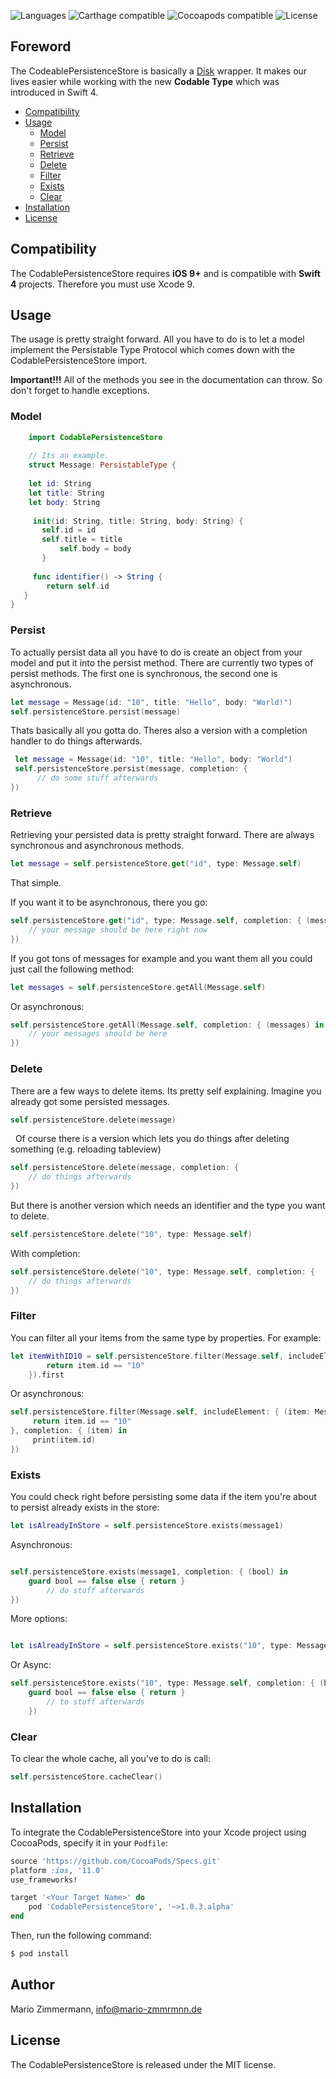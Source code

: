 
![Languages](https://img.shields.io/badge/languages-Swift%204.0-orange.svg)
![Carthage compatible](https://img.shields.io/badge/Carthage-compatible-red.svg?style=flat)
![Cocoapods compatible](https://img.shields.io/badge/Cocoapods-compatible-green.svg)
![License](https://img.shields.io/badge/license-MIT-blue.svg)

## Foreword 
The CodeablePersistenceStore is basically a [Disk](https://github.com/saoudrizwan/Disk) wrapper. It makes our lives easier while working with the new **Codable Type**  which was introduced in Swift 4.

- [Compatibility](##compatibility)
- [Usage](##usage)
	- [Model](#model)
	- [Persist](#persist)
	- [Retrieve](#retrieve)
	- [Delete](#delete)
	- [Filter](#filter)
	- [Exists](#exists)
	- [Clear](#clear)
- [Installation](#installation)
- [License](#license)

## Compatibility

The CodablePersistenceStore requires **iOS 9+** and is compatible with **Swift 4** projects. Therefore you must use Xcode 9.

## Usage

The usage is pretty straight forward. All you have to do is to let a model implement the Persistable Type Protocol which comes down with the CodablePersistenceStore import.

**Important!!!**
All of the methods you see in the documentation can throw. So don't forget to handle exceptions.

### Model

```swift
    import CodablePersistenceStore
    
	// Its an example.
    struct Message: PersistableType {
    
    let id: String
    let title: String
    let body: String
	
     init(id: String, title: String, body: String) {
	   self.id = id
	   self.title = title
           self.body = body
       }
    
     func identifier() -> String {
        return self.id
   }
}
```

### Persist

To actually persist data all you have to do is create an object from your model and put it into the persist method. There are currently two types of persist methods. The first one is synchronous, the second one is asynchronous.

```swift
let message = Message(id: "10", title: "Hello", body: "World!")
self.persistenceStore.persist(message)
```
 
 Thats basically all you gotta do. Theres also a version with a completion handler to do things afterwards.

```swift
 let message = Message(id: "10", title: "Hello", body: "World")
 self.persistenceStore.persist(message, completion: { 
      // do some stuff afterwards
})
```

### Retrieve
Retrieving your persisted data is pretty straight forward. There are always synchronous and asynchronous methods.

```swift
let message = self.persistenceStore.get("id", type: Message.self)

```

That simple.

If you want it to be asynchronous, there you go:

```swift
self.persistenceStore.get("id", type: Message.self, completion: { (message) in 
	// your message should be here right now
})

```


If you got tons of messages for example and you want them all you could just call the following method:

```swift
let messages = self.persistenceStore.getAll(Message.self)
```
	
Or asynchronous:

```swift
self.persistenceStore.getAll(Message.self, completion: { (messages) in 
	// your messages should be here
})
```
	
### Delete
 There are a few ways to delete items. Its pretty self explaining.
 Imagine you already got some persisted messages.

```swift
self.persistenceStore.delete(message)
```

   
   Of course there is a version which lets you do things after deleting something (e.g. reloading tableview)

```swift
self.persistenceStore.delete(message, completion: { 
	// do things afterwards
})
```

But there is another version which needs an identifier and the type you want to delete.

```swift
self.persistenceStore.delete("10", type: Message.self)
```
 
 With completion:

```swift
self.persistenceStore.delete("10", type: Message.self, completion: {
	// do things afterwards
})
```

### Filter
You can filter all your items from the same type by properties. For example:

```swift
let itemWithID10 = self.persistenceStore.filter(Message.self, includeElement: { (item: Message) -> Bool in
    	return item.id == "10"
    }).first
```

Or asynchronous:

```swift
self.persistenceStore.filter(Message.self, includeElement: { (item: Message) -> Bool in
     return item.id == "10"	
}, completion: { (item) in
     print(item.id)
})
```

### Exists
You could check right before persisting some data if the item you're about to persist already exists in the store:

```swift
let isAlreadyInStore = self.persistenceStore.exists(message1)
```

Asynchronous:

```swift

self.persistenceStore.exists(message1, completion: { (bool) in 
	guard bool == false else { return }
		// do stuff afterwards
})

```

More options:

```swift

let isAlreadyInStore = self.persistenceStore.exists("10", type: Message.self)
``` 

   Or Async: 

```swift
self.persistenceStore.exists("10", type: Message.self, completion: { (bool) in 
	guard bool == false else { return }
		// to stuff afterwards
	})
```

### Clear

To clear the whole cache, all you've to do is call:

```swift
self.persistenceStore.cacheClear()
```

## Installation

To integrate the CodablePersistenceStore into your Xcode project using CocoaPods, specify it in your `Podfile`:

```ruby
source 'https://github.com/CocoaPods/Specs.git'
platform :ios, '11.0'
use_frameworks!

target '<Your Target Name>' do
    pod 'CodablePersistenceStore', '~>1.0.3.alpha'
end
```

Then, run the following command:

```bash
$ pod install
```

## Author

Mario Zimmermann, info@mario-zmmrmnn.de

## License

The CodablePersistenceStore is released under the MIT license.
